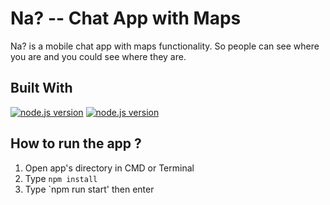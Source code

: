 <h1 align="left">Na? -- Chat App with Maps</h1>

Na? is a mobile chat app with maps functionality. So people can see where you are and you could see where they are.


## Built With
<a href="#"><img src="https://img.shields.io/badge/node.js-v12.14.0-green?style=flat-square" alt="node.js version"></a>
<a href="#"><img src="https://img.shields.io/badge/react--native-v0.61.5-blue?style=flat-square" alt="node.js version"></a>


## How to run the app ?
1. Open app's directory in CMD or Terminal
2. Type `npm install`
3. Type `npm run start' then enter
